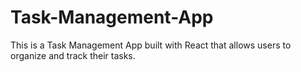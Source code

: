 # Task-Management-App
This is a Task Management App built with React that allows users to organize and track their tasks.

